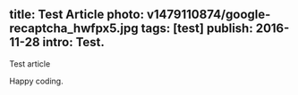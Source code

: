 title: Test Article
photo: v1479110874/google-recaptcha_hwfpx5.jpg
tags: [test]
publish: 2016-11-28
intro: Test.
---

Test article

Happy coding.
